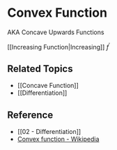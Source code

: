 # Convex Function

AKA Concave Upwards Functions

[[Increasing Function|Increasing]] $f^{\prime}$

## Related Topics

- [[Concave Function]]
- [[Differentiation]]

## Reference

- [[02 - Differentiation]]
- [Convex function - Wikipedia](https://en.wikipedia.org/wiki/Convex_function)
